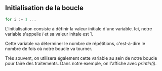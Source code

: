## Initialisation de la boucle

```go
for i := 1 ...
```

L'initialisation consiste à définir la valeur initiale d'une variable. Ici, notre variable s'appelle _i_ et sa valeur initale est 1.

Cette variable va déterminer le nombre de répétitions, c'est-à-dire le nombre de fois où notre boucle va tourner.

Très souvent, on utilisera également cette variable au sein de notre boucle pour faire des traitements. Dans notre exemple, on l'affiche avec _println(i)_.

